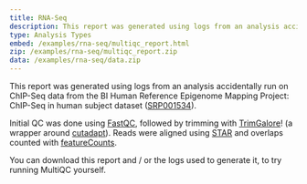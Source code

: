 ```yaml
---
title: RNA-Seq
description: This report was generated using logs from an analysis accidentally run on ChIP-Seq data from the BI Human Reference Epigenome Mapping Project.
type: Analysis Types
embed: /examples/rna-seq/multiqc_report.html
zip: /examples/rna-seq/multiqc_report.zip
data: /examples/rna-seq/data.zip
---
```


This report was generated using logs from an analysis accidentally run on ChIP-Seq data from the BI Human Reference Epigenome Mapping Project: ChIP-Seq in human subject dataset ([SRP001534](http://trace.ncbi.nlm.nih.gov/Traces/sra/?study=SRP001534)).

Initial QC was done using [FastQC](http://www.bioinformatics.babraham.ac.uk/projects/fastqc/), followed by trimming with [TrimGalore](http://www.bioinformatics.babraham.ac.uk/projects/trim_galore/)! (a wrapper around [cutadapt](https://github.com/marcelm/cutadapt)). Reads were aligned using [STAR](https://github.com/alexdobin/STAR) and overlaps counted with [featureCounts](http://bioinf.wehi.edu.au/featureCounts/).

You can download this report and / or the logs used to generate it, to try running MultiQC yourself.
